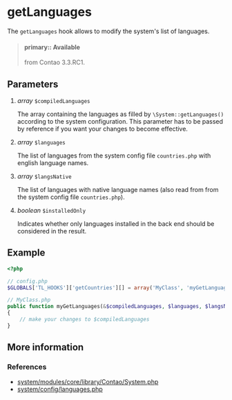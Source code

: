 # getLanguages

The `getLanguages` hook allows to modify the system's list of languages.

> #### primary:: Available   
> from Contao 3.3.RC1.


## Parameters

1. *array* `$compiledLanguages`

    The array containing the languages as filled by `\System::getLanguages()` according 
    to the system configuration. This parameter has to be passed by reference if you 
    want your changes to become effective.

2. *array* `$languages`

    The list of languages from the system config file `countries.php` with english
    language names.

3. *array* `$langsNative`
 
    The list of languages with native language names (also read from from the system 
    config file `countries.php`).
    
4. *boolean* `$installedOnly`
 
    Indicates whether only languages installed in the back end should be considered
    in the result. 


## Example

```php
<?php

// config.php
$GLOBALS['TL_HOOKS']['getCountries'][] = array('MyClass', 'myGetLanguages');

// MyClass.php
public function myGetLanguages(&$compiledLanguages, $languages, $langsNative, $installedOnly)
{
    // make your changes to $compiledLanguages
}
```


## More information


### References

- [system/modules/core/library/Contao/System.php](https://github.com/contao/core/blob/3.5.0/system/modules/core/library/Contao/System.php#L456-L462)
- [system/config/languages.php](https://github.com/contao/core/blob/3.5.0/system/config/languages.php)
